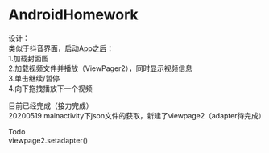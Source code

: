 # AndroidHomework  
设计：  
类似于抖音界面，启动App之后：  
1.加载封面图  
2.加载视频文件并播放（ViewPager2），同时显示视频信息  
3.单击继续/暂停  
4.向下拖拽播放下一个视频  
  
目前已经完成（接力完成）  
20200519 mainactivity下json文件的获取，新建了viewpage2（adapter待完成）  
  
    
Todo  
viewpage2.setadapter()
